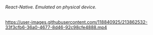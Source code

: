 ###### React-Native. Emulated on physical device.

https://user-images.githubusercontent.com/118840925/213862532-33f3cfb6-36a0-4677-8d46-92c98cfe4888.mp4

